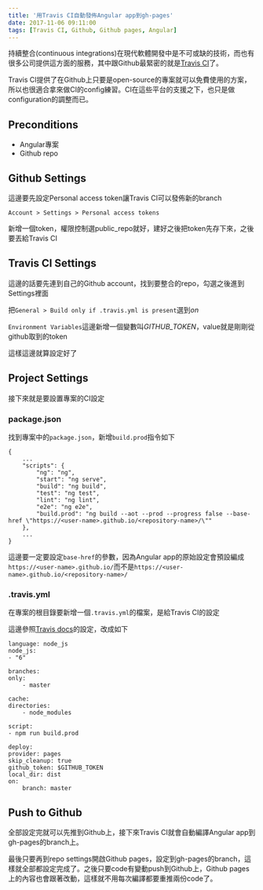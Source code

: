 ```yaml
---
title: '用Travis CI自動發佈Angular app到gh-pages'
date: 2017-11-06 09:11:00
tags: [Travis CI, Github, Github pages, Angular]
---
```

持續整合(continuous integrations)在現代軟體開發中是不可或缺的技術，而也有很多公司提供這方面的服務，其中跟Github最緊密的就是[Travis CI](travis-ci.org)了。

Travis CI提供了在Github上只要是open-source的專案就可以免費使用的方案，所以也很適合拿來做CI的config練習。CI在這些平台的支援之下，也只是做configuration的調整而已。

## Preconditions

+ Angular專案
+ Github repo

## Github Settings

這邊要先設定Personal access token讓Travis CI可以發佈新的branch

`Account > Settings > Personal access tokens`

新增一個token，權限控制選public_repo就好，建好之後把token先存下來，之後要丟給Travis CI

## Travis CI Settings

這邊的話要先連到自己的Github account，找到要整合的repo，勾選之後進到Settings裡面

把`General > Build only if .travis.yml is present`選到*on*

`Environment Variables`這邊新增一個變數叫*GITHUB_TOKEN*，value就是剛剛從github取到的token

這樣這邊就算設定好了

## Project Settings

接下來就是要設置專案的CI設定

### package.json

找到專案中的`package.json`，新增`build.prod`指令如下

    {
        ...
        "scripts": {
            "ng": "ng",
            "start": "ng serve",
            "build": "ng build",
            "test": "ng test",
            "lint": "ng lint",
            "e2e": "ng e2e",
            "build.prod": "ng build --aot --prod --progress false --base-href \"https://<user-name>.github.io/<repository-name>/\""
        },
        ...
    }

這邊要一定要設定`base-href`的參數，因為Angular app的原始設定會預設編成`https://<user-name>.github.io/`而不是`https://<user-name>.github.io/<repository-name>/`

### .travis.yml

在專案的根目錄要新增一個`.travis.yml`的檔案，是給Travis CI的設定

這邊參照[Travis docs](https://docs.travis-ci.com/user/deployment/pages/#Setting-the-GitHub-token)的設定，改成如下

    language: node_js
    node_js:
    - "6"
    
    branches:
    only:
        - master
    
    cache:
    directories:
        - node_modules
    
    script:
    - npm run build.prod
    
    deploy:
    provider: pages
    skip_cleanup: true
    github_token: $GITHUB_TOKEN
    local_dir: dist
    on:
        branch: master

## Push to Github

全部設定完就可以先推到Github上，接下來Travis CI就會自動編譯Angular app到gh-pages的branch上。

最後只要再到repo settings開啟Github pages，設定到gh-pages的branch，這樣就全部都設定完成了。之後只要code有變動push到Github上，Github pages上的內容也會跟著改動，這樣就不用每次編譯都要重推兩份code了。
